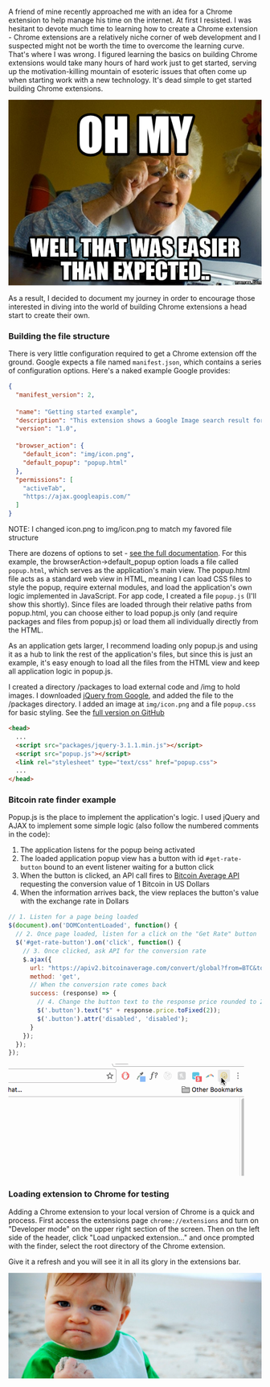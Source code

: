 A friend of mine recently approached me with an idea for a Chrome extension to help manage his time on the internet.  At first I resisted.  I was hesitant to devote much time to learning how to create a Chrome extension - Chrome extensions are a relatively niche corner of web development and I suspected might not be worth the time to overcome the learning curve.  That's where I was wrong.  I figured learning the basics on building Chrome extensions would take many hours of hard work just to get started, serving up the motivation-killing mountain of esoteric issues that often come up when starting work with a new technology.  It's dead simple to get started building Chrome extensions.

![That was easier than I expected!](/img/easier_than_expected.jpg)

As a result, I decided to document my journey in order to encourage those interested in diving into the world of building Chrome extensions a head start to create their own.

### Building the file structure

There is very little configuration required to get a Chrome extension off the ground.  Google expects a file named ```manifest.json```, which contains a series of configuration options.  Here's a naked example Google provides:

```json
{
  "manifest_version": 2,

  "name": "Getting started example",
  "description": "This extension shows a Google Image search result for the current page",
  "version": "1.0",

  "browser_action": {
    "default_icon": "img/icon.png",
    "default_popup": "popup.html"
  },
  "permissions": [
    "activeTab",
    "https://ajax.googleapis.com/"
  ]
}
```
NOTE: I changed icon.png to img/icon.png to match my favored file structure

There are dozens of options to set - [see the full documentation](https://developer.chrome.com/extensions/manifest).  For this example, the browserAction->default_popup option loads a file called ```popup.html```, which serves as the application's main view.  The popup.html file acts as a standard web view in HTML, meaning I can load CSS files to style the popup, require external modules, and load the application's own logic implemented in JavaScript.  For app code, I created a file ```popup.js``` (I'll show this shortly).  Since files are loaded through their relative paths from popup.html, you can choose either to load popup.js only (and require packages and files from popup.js) or load them all individually directly from the HTML.

As an application gets larger, I recommend loading only popup.js and using it as a hub to link the rest of the application's files, but since this is just an example, it's easy enough to load all the files from the HTML view and keep all application logic in popup.js.

I created a directory /packages to load external code and /img to hold images.  I downloaded [jQuery from Google](https://developers.google.com/speed/libraries/#jquery), and added the file to the /packages directory.  I added an image at ```img/icon.png``` and a file ```popup.css``` for basic styling.  See the [full version on GitHub](https://github.com/rfleury2/chrome-extension-bitcoin-example)

```html
<head>
  ...
  <script src="packages/jquery-3.1.1.min.js"></script>
  <script src="popup.js"></script>
  <link rel="stylesheet" type="text/css" href="popup.css">
  ...
</head>
```

### Bitcoin rate finder example

Popup.js is the place to implement the application's logic.  I used jQuery and AJAX to implement some simple logic (also follow the numbered comments in the code):

1.  The application listens for the popup being activated
2.  The loaded application popup view has a button with id ```#get-rate-button``` bound to an event listener waiting for a button click
3.  When the button is clicked, an API call fires to [Bitcoin Average API](https://apiv2.bitcoinaverage.com/) requesting the conversion value of 1 Bitcoin in US Dollars
4.  When the information arrives back, the view replaces the button's value with the exchange rate in Dollars

```javascript
// 1. Listen for a page being loaded
$(document).on('DOMContentLoaded', function() {
  // 2. Once page loaded, listen for a click on the "Get Rate" button
  $('#get-rate-button').on('click', function() {
    // 3. Once clicked, ask API for the conversion rate
    $.ajax({
      url: "https://apiv2.bitcoinaverage.com/convert/global?from=BTC&to=USD&amount=1",
      method: 'get',
      // When the conversion rate comes back
      success: (response) => {
        // 4. Change the button text to the response price rounded to 2 digits and disable the button
        $('.button').text("$" + response.price.toFixed(2));
        $('.button').attr('disabled', 'disabled');
      }
    });
  });
});
```

![Chrome extension demo GIF](/img/bitcoin_rate_demo.gif)

### Loading extension to Chrome for testing

Adding a Chrome extension to your local version of Chrome is a quick and process.  First access the extensions page ```chrome://extensions``` and turn on "Developer mode" on the upper right section of the screen.  Then on the left side of the header, click "Load unpacked extension..." and once prompted with the finder, select the root directory of the Chrome extension.

Give it a refresh and you will see it in all its glory in the extensions bar.

![Success kid builds a Chrome extension](/img/success_kid.jpg)